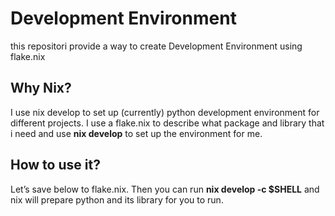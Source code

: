 # Development Environment
this repositori provide a way to create Development Environment using flake.nix

## Why Nix?
I use nix develop to set up (currently) python development environment for different projects. 
I use a flake.nix to describe what package and library that i need and use **nix develop** to set up the environment for me.

## How to use it?
Let’s save below to flake.nix. 
Then you can run  **nix develop -c $SHELL** and nix will prepare python and its library for you to run. 